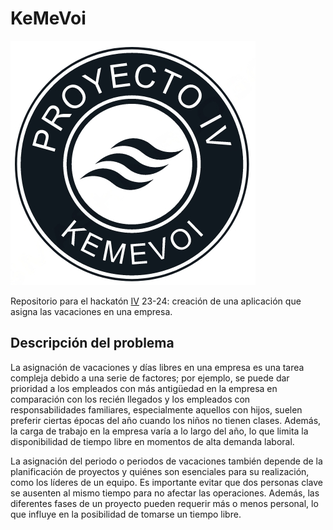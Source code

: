 # KeMeVoi

![Logotipo de KeMeVoi](assets/LogoKeMeVoi.png)

Repositorio para el hackatón [IV](https://jj.github.io/IV) 23-24: creación de
una aplicación que asigna las vacaciones en una empresa.

## Descripción del problema

La asignación de vacaciones y días libres en una empresa es una tarea compleja
debido a una serie de factores; por ejemplo, se puede dar prioridad a los
empleados con más antigüedad en la empresa en comparación con los recién
llegados y los empleados con responsabilidades familiares, especialmente
aquellos con hijos, suelen preferir ciertas épocas del año cuando los niños no
tienen clases. Además, la carga de trabajo en la empresa varía a lo largo del
año, lo que limita la disponibilidad de tiempo libre en momentos de alta demanda
laboral.

La asignación del periodo o periodos de vacaciones también depende de la
planificación de proyectos y quiénes son esenciales para su realización, como
los líderes de un equipo. Es importante evitar que dos personas clave se
ausenten al mismo tiempo para no afectar las operaciones. Además, las diferentes
fases de un proyecto pueden requerir más o menos personal, lo que influye en la
posibilidad de tomarse un tiempo libre.
